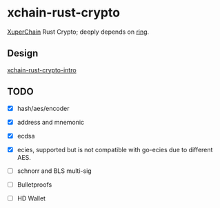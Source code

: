 # xchain-rust-crypto
[XuperChain](https://github.com/xuperchain/xuperchain) Rust Crypto;
deeply depends on [ring](https://github.com/briansmith/ring).
## Design
[xchain-rust-crypto-intro](./xchain-rust-crypto-intrro.pdf)

## TODO
* [x] hash/aes/encoder
* [x] address and mnemonic
* [x] ecdsa
* [x] ecies, supported but is not compatible with go-ecies due to different AES.
* [ ] schnorr and BLS multi-sig
* [ ] Bulletproofs
* [ ] HD Wallet

